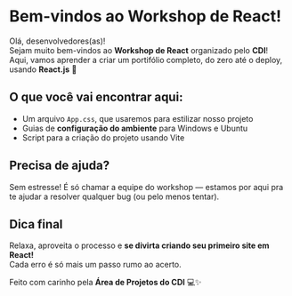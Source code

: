 # Bem-vindos ao Workshop de React!

Olá, desenvolvedores(as)!  
Sejam muito bem-vindos ao **Workshop de React** organizado pelo **CDI**!  
Aqui, vamos aprender a criar um portifólio completo, do zero até o deploy, usando **React.js** 💙  

## O que você vai encontrar aqui:
- Um arquivo `App.css`, que usaremos para estilizar nosso projeto  
- Guias de **configuração do ambiente** para Windows e Ubuntu  
- Script para a criação do projeto usando Vite  

## Precisa de ajuda?
Sem estresse! É só chamar a equipe do workshop — estamos por aqui pra te ajudar a resolver qualquer bug (ou pelo menos tentar).  

## Dica final
Relaxa, aproveita o processo e **se divirta criando seu primeiro site em React!**  
Cada erro é só mais um passo rumo ao acerto.

Feito com carinho pela **Área de Projetos do CDI** 💻✨